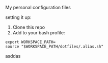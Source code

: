 My personal configuration files

setting it up:

1. Clone this repo
2. Add to your bash profile:
```
export WORKSPACE_PATH=
source "$WORKSPACE_PATH/dotfiles/.alias.sh"
```

asddas
